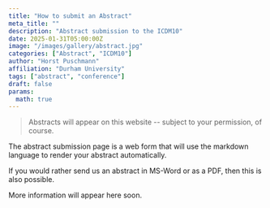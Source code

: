 ```yaml
---
title: "How to submit an Abstract"
meta_title: ""
description: "Abstract submission to the ICDM10"
date: 2025-01-31T05:00:00Z
image: "/images/gallery/abstract.jpg"
categories: ["Abstract", "ICDM10"]
author: "Horst Puschmann"
affiliation: "Durham University"
tags: ["abstract", "conference"]
draft: false
params:
  math: true
---
```


> Abstracts will appear on this website -- subject to your permission, of course.

The abstract submission page is a web form that will use the markdown language to render your abstract automatically.

If you would rather send us an abstract in MS-Word or as a PDF, then this is also possible.

More information will appear here soon.